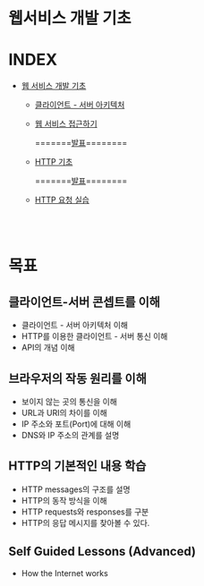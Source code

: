 # 웹서비스 개발 기초

# INDEX


- [웹 서비스 개발 기초](/WebDev_basic/)
    - [클라이언트 - 서버 아키텍처](/WebDev_basic/1_%ED%81%B4%EB%9D%BC%EC%9D%B4%EC%96%B8%ED%8A%B8%20_%EC%84%9C%EB%B2%84_%EC%95%84%ED%82%A4%ED%85%8D%EC%B2%98.md)
    - [웹 서비스 접근하기](/WebDev_basic/2_%EC%9B%B9_%EC%84%9C%EB%B9%84%EC%8A%A4_%EC%A0%91%EA%B7%BC%ED%95%98%EA%B8%B0.md)
       
       =======[발표](/WebDev_basic/1st_%EB%B0%9C%ED%91%9C.md)========  
    - [HTTP 기초](/WebDev_basic/3_HTTP_%EA%B8%B0%EC%B4%88.md)

         =======[발표](/WebDev_basic/2nd_%EB%B0%9C%ED%91%9C.md)========
    - [HTTP 요청 실습](/WebDev_basic/HTTP_%EC%9A%94%EC%B2%AD_%EC%8B%A4%EC%8A%B5.md)

<br>
<br>

# 목표



## ****클라이언트-서버 콘셉트를 이해****

- 클라이언트 - 서버 아키텍처 이해
- HTTP를 이용한 클라이언트 - 서버 통신 이해
- API의 개념 이해

## **브라우저의 작동 원리를 이해**

- 보이지 않는 곳의 통신을 이해
- URL과 URI의 차이를 이해
- IP 주소와 포트(Port)에 대해 이해
- DNS와 IP 주소의 관계를 설명

## **HTTP의 기본적인 내용 학습**

- HTTP messages의 구조를 설명
- HTTP의 동작 방식을 이해
- HTTP requests와 responses를 구분
- HTTP의 응답 메시지를 찾아볼 수 있다.

## **Self Guided Lessons (Advanced)**

- How the Internet works
